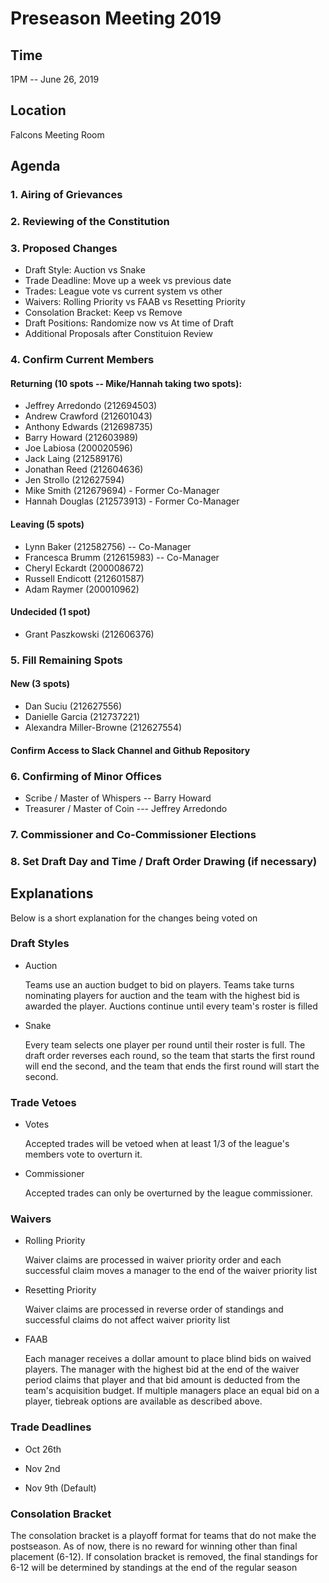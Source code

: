 # Preseason Meeting 2019

## Time

1PM -- June 26, 2019

## Location

Falcons Meeting Room

## Agenda

### 1. Airing of Grievances

### 2. Reviewing of the Constitution

### 3. Proposed Changes

* Draft Style:  Auction vs Snake
* Trade Deadline:  Move up a week vs previous date
* Trades:  League vote vs current system vs other
* Waivers:  Rolling Priority vs FAAB vs Resetting Priority
* Consolation Bracket:  Keep vs Remove
* Draft Positions:  Randomize now vs At time of Draft
* Additional Proposals after Constituion Review

### 4. Confirm Current Members

#### Returning (10 spots -- Mike/Hannah taking two spots):

* Jeffrey Arredondo (212694503)
* Andrew Crawford (212601043)
* Anthony Edwards (212698735)
* Barry Howard (212603989)
* Joe Labiosa (200020596)
* Jack Laing (212589176)
* Jonathan Reed (212604636)
* Jen Strollo (212627594)
* Mike Smith (212679694) - Former Co-Manager
* Hannah Douglas (212573913) - Former Co-Manager

#### Leaving (5 spots)

* Lynn Baker (212582756) --  Co-Manager
* Francesca Brumm (212615983) --  Co-Manager
* Cheryl Eckardt (200008672)
* Russell Endicott (212601587)
* Adam Raymer (200010962)

#### Undecided (1 spot)

* Grant Paszkowski (212606376)

### 5. Fill Remaining Spots

#### New (3 spots)

* Dan Suciu (212627556)
* Danielle Garcia (212737221)
* Alexandra Miller-Browne (212627554)

#### Confirm Access to Slack Channel and Github Repository

### 6. Confirming of Minor Offices

* Scribe / Master of Whispers -- Barry Howard
* Treasurer / Master of Coin --- Jeffrey Arredondo

### 7. Commissioner and Co-Commissioner Elections

### 8. Set Draft Day and Time / Draft Order Drawing (if necessary)

## Explanations

Below is a short explanation for the changes being voted on

### Draft Styles

* Auction

    Teams use an auction budget to bid on players. Teams take turns nominating players for auction and the team with the highest bid is awarded the player. Auctions continue until every team's roster is filled

* Snake

    Every team selects one player per round until their roster is full. The draft order reverses each round, so the team that starts the first round will end the second, and the team that ends the first round will start the second.

### Trade Vetoes

* Votes

    Accepted trades will be vetoed when at least 1/3 of the league's members vote to overturn it.

* Commissioner

    Accepted trades can only be overturned by the league commissioner.

### Waivers

* Rolling Priority

    Waiver claims are processed in waiver priority order and each successful claim moves a manager to the end of the waiver priority list

* Resetting Priority

    Waiver claims are processed in reverse order of standings and successful claims do not affect waiver priority list

* FAAB

    Each manager receives a dollar amount to place blind bids on waived players. The manager with the highest bid at the end of the waiver period claims that player and that bid amount is deducted from the team's acquisition budget. If multiple managers place an equal bid on a player, tiebreak options are available as described above.

### Trade Deadlines

* Oct 26th

* Nov 2nd

* Nov 9th (Default)

### Consolation Bracket

The consolation bracket is a playoff format for teams that do not make the postseason.  As of now, there is no reward for winning other than final placement (6-12).  If consolation bracket is removed, the final standings for 6-12 will be determined by standings at the end of the regular season
